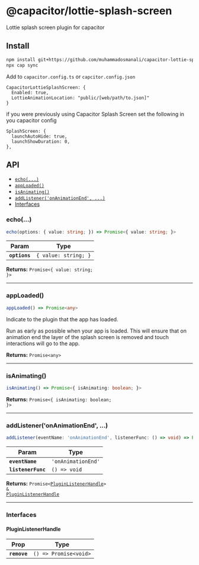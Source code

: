 # @capacitor/lottie-splash-screen

Lottie splash screen plugin for capacitor

## Install

```bash
npm install git+https://github.com/muhammadosmanali/capacitor-lottie-splash-screen.git
npx cap sync
```

Add to `capacitor.config.ts` or `capcitor.config.json`

```
CapacitorLottieSplashScreen: {
  Enabled: true,
  LottieAnimationLocation: "public/[web/path/to.json]"
}
```

if you were previously using Capacitor Splash Screen set the following in you capacitor config

```
SplashScreen: {
  launchAutoHide: true,
  launchShowDuration: 0,
},
```

## API

<docgen-index>

- [`echo(...)`](#echo)
- [`appLoaded()`](#apploaded)
- [`isAnimating()`](#isanimating)
- [`addListener('onAnimationEnd', ...)`](#addlisteneronanimationend)
- [Interfaces](#interfaces)

</docgen-index>

<docgen-api>
<!--Update the source file JSDoc comments and rerun docgen to update the docs below-->

### echo(...)

```typescript
echo(options: { value: string; }) => Promise<{ value: string; }>
```

| Param         | Type                            |
| ------------- | ------------------------------- |
| **`options`** | <code>{ value: string; }</code> |

**Returns:** <code>Promise&lt;{ value: string; }&gt;</code>

---

### appLoaded()

```typescript
appLoaded() => Promise<any>
```

Indicate to the plugin that the app has loaded.

Run as early as possible when your app is loaded.
This will ensure that on animation end the layer of the splash screen is removed
and touch interactions will go to the app.

**Returns:** <code>Promise&lt;any&gt;</code>

---

### isAnimating()

```typescript
isAnimating() => Promise<{ isAnimating: boolean; }>
```

**Returns:** <code>Promise&lt;{ isAnimating: boolean; }&gt;</code>

---

### addListener('onAnimationEnd', ...)

```typescript
addListener(eventName: 'onAnimationEnd', listenerFunc: () => void) => Promise<PluginListenerHandle>
```

| Param              | Type                          |
| ------------------ | ----------------------------- |
| **`eventName`**    | <code>'onAnimationEnd'</code> |
| **`listenerFunc`** | <code>() =&gt; void</code>    |

**Returns:** <code>Promise&lt;<a href="#pluginlistenerhandle">PluginListenerHandle</a>&gt; & <a href="#pluginlistenerhandle">PluginListenerHandle</a></code>

---

### Interfaces

#### PluginListenerHandle

| Prop         | Type                                      |
| ------------ | ----------------------------------------- |
| **`remove`** | <code>() =&gt; Promise&lt;void&gt;</code> |

</docgen-api>

